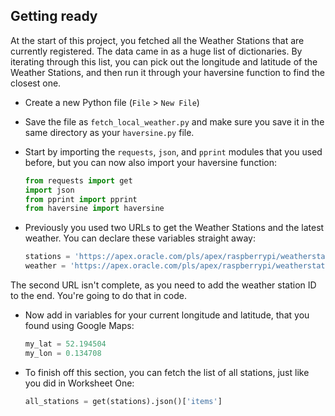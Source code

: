 ## Getting ready

At the start of this project, you fetched all the Weather Stations that are currently registered. The data came in as a huge list of dictionaries. By iterating through this list, you can pick out the longitude and latitude of the Weather Stations, and then run it through your haversine function to find the closest one.

- Create a new Python file (`File` > `New File`) 

- Save the file as `fetch_local_weather.py` and make sure you save it in the same directory as your `haversine.py` file.

- Start by importing the `requests`, `json`, and `pprint` modules that you used before, but you can now also import your haversine function:

    ``` python
    from requests import get
    import json
    from pprint import pprint
    from haversine import haversine
    ```

- Previously you used two URLs to get the Weather Stations and the latest weather. You can declare these variables straight away:

    ``` python
    stations = 'https://apex.oracle.com/pls/apex/raspberrypi/weatherstation/getallstations'
    weather = 'https://apex.oracle.com/pls/apex/raspberrypi/weatherstation/getlatestmeasurements/'
    ```

The second URL isn't complete, as you need to add the weather station ID to the end. You're going to do that in code.

- Now add in variables for your current longitude and latitude, that you found using Google Maps:

    ``` python
    my_lat = 52.194504
    my_lon = 0.134708
    ```

- To finish off this section, you can fetch the list of all stations, just like you did in Worksheet One:

    ``` python
    all_stations = get(stations).json()['items']
    ```

